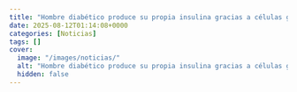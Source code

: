 ```yaml
---
title: "Hombre diabético produce su propia insulina gracias a células genéticamente editadas"
date: 2025-08-12T01:14:08+0000
categories: [Noticias]
tags: []
cover:
  image: "/images/noticias/"
  alt: "Hombre diabético produce su propia insulina gracias a células genéticamente editadas"
  hidden: false
---
```



